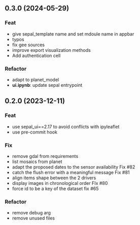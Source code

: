 ## 0.3.0 (2024-05-29)

### Feat

- give sepal_template name and set mdoule name in appbar
- typos
- fix gee sources
- improve export visualization methods
- Add authentication cell

### Refactor

- adapt to planet_model
- **ui.ipynb**: update sepal entrypoint

## 0.2.0 (2023-12-11)

### Feat

- use sepal_ui==2.17 to avoid conflicts with ipyleaflet
- use pre-commit hook

### Fix

- remove gdal from requirements
- list mosaics from planet
- adapt the proposed dates to the sensor availability Fix #82
- catch the flush error with a meaningful message Fix #81
- align items shape between the 2 drivers
- display images in chronological order FIx #80
- force id to be a key of the dataset fix #65

### Refactor

- remove debug arg
- remove unused files
